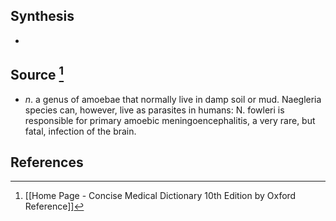## Synthesis
- 
## Source [^1]
- $n$. a genus of amoebae that normally live in damp soil or mud. Naegleria species can, however, live as parasites in humans: N. fowleri is responsible for primary amoebic meningoencephalitis, a very rare, but fatal, infection of the brain.
## References

[^1]: [[Home Page - Concise Medical Dictionary 10th Edition by Oxford Reference]]